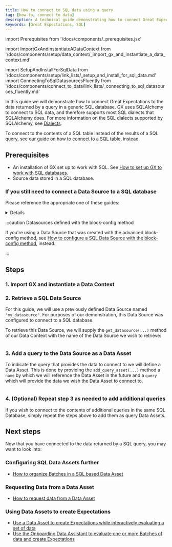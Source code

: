 ```yaml
---
title: How to connect to SQL data using a query
tag: [how-to, connect to data]
description: A technical guide demonstrating how to connect Great Expectations to the data returned by a SQL query.
keywords: [Great Expectations, SQL]
---
```


<!-- Import statements start here. -->
import Prerequisites from '/docs/components/_prerequisites.jsx'

<!-- ### Import GX and instantiate a Data Context -->
import ImportGxAndInstantiateADataContext from '/docs/components/setup/data_context/_import_gx_and_instantiate_a_data_context.md'

import SetupAndInstallForSqlData from '/docs/components/setup/link_lists/_setup_and_install_for_sql_data.md'
import ConnectingToSqlDatasourcesFluently from '/docs/components/connect_to_data/link_lists/_connecting_to_sql_datasources_fluently.md'

In this guide we will demonstrate how to connect Great Expectations to the data returned by a query in a generic SQL database.  GX uses SQLAlchemy to connect to SQL data, and therefore supports most SQL dialects that SQLAlchemy does.  For more information on the SQL dialects supported by SQLAlchemy, see [Dialects](https://docs.sqlalchemy.org/en/20/dialects/index.html).

To connect to the contents of a SQL table instead of the results of a SQL query, see [our guide on how to connect to a SQL table](/docs/guides/connecting_to_your_data/fluent/database/how_to_connect_to_a_sql_table), instead.

## Prerequisites

<Prerequisites requirePython = {false} requireInstallation = {false} requireDataContext = {false} requireSourceData = {null} requireDatasource = {false} requireExpectationSuite = {false}>

- An installation of GX set up to work with SQL. See [How to set up GX to work with SQL databases](/docs/guides/setup/optional_dependencies/sql_databases/how_to_setup_gx_to_work_with_sql_databases).
- Source data stored in a SQL database.

</Prerequisites> 

### If you still need to connect a Data Source to a SQL database

<summary></summary>

Please reference the appropriate one of these guides:

<ConnectingToSqlDatasourcesFluently />

<details></details>

:::caution Datasources defined with the block-config method

If you're using a Data Source that was created with the advanced block-config method, see [How to configure a SQL Data Source with the block-config method](/docs/0.15.50/guides/connecting_to_your_data/datasource_configuration/how_to_configure_a_sql_datasource), instead.

:::

## Steps

### 1. Import GX and instantiate a Data Context

<ImportGxAndInstantiateADataContext />

### 2. Retrieve a SQL Data Source

For this guide, we will use a previously defined Data Source named `"my_datasource"`.  For purposes of our demonstration, this Data Source was configured to connect to a SQL database.

To retrieve this Data Source, we will supply the `get_datasource(...)` method of our Data Context with the name of the Data Source we wish to retrieve:

```python name="tests/integration/docusaurus/connecting_to_your_data/fluent_datasources/how_to_connect_to_sql_data_using_a_query.py datasource"
```

### 3. Add a query to the Data Source as a Data Asset

To indicate the query that provides the data to connect to we will define a Data Asset.  This is done by providing the `add_query_asset(...)` method a `name` by which we will reference the Data Asset in the future and a `query` which will provide the data we wish the Data Asset to connect to.

```python name="tests/integration/docusaurus/connecting_to_your_data/fluent_datasources/how_to_connect_to_sql_data_using_a_query.py add_query_asset"
```

### 4. (Optional) Repeat step 3 as needed to add additional queries

If you wish to connect to the contents of additional queries in the same SQL Database, simply repeat the steps above to add them as query Data Assets.

## Next steps

Now that you have connected to the data returned by a SQL query, you may want to look into:

### Configuring SQL Data Assets further
- [How to organize Batches in a SQL based Data Asset](/docs/guides/connecting_to_your_data/fluent/data_assets/how_to_organize_batches_in_a_sql_based_data_asset)

### Requesting Data from a Data Asset
- [How to request data from a Data Asset](/docs/guides/connecting_to_your_data/fluent/batch_requests/how_to_request_data_from_a_data_asset)

### Using Data Assets to create Expectations
- [Use a Data Asset to create Expectations while interactively evaluating a set of data](/docs/guides/expectations/how_to_create_and_edit_expectations_with_instant_feedback_from_a_sample_batch_of_data)
- [Use the Onboarding Data Assistant to evaluate one or more Batches of data and create Expectations](/docs/guides/expectations/data_assistants/how_to_create_an_expectation_suite_with_the_onboarding_data_assistant)



